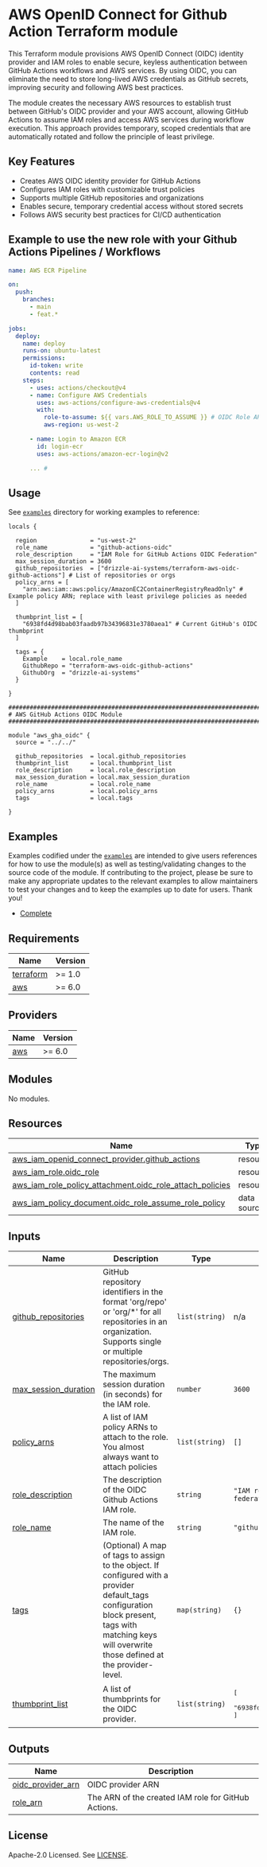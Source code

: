 # AWS OpenID Connect for Github Action Terraform module

This Terraform module provisions AWS OpenID Connect (OIDC) identity provider and IAM roles to enable secure, keyless authentication between GitHub Actions workflows and AWS services. By using OIDC, you can eliminate the need to store long-lived AWS credentials as GitHub secrets, improving security and following AWS best practices.

The module creates the necessary AWS resources to establish trust between GitHub's OIDC provider and your AWS account, allowing GitHub Actions to assume IAM roles and access AWS services during workflow execution. This approach provides temporary, scoped credentials that are automatically rotated and follow the principle of least privilege.

## Key Features

- Creates AWS OIDC identity provider for GitHub Actions
- Configures IAM roles with customizable trust policies
- Supports multiple GitHub repositories and organizations
- Enables secure, temporary credential access without stored secrets
- Follows AWS security best practices for CI/CD authentication

## Example to use the new role with your Github Actions Pipelines / Workflows

```yaml
name: AWS ECR Pipeline

on:
  push:
    branches:
      - main
      - feat.*

jobs:
  deploy:
    name: deploy
    runs-on: ubuntu-latest
    permissions:
      id-token: write
      contents: read
    steps:
      - uses: actions/checkout@v4
      - name: Configure AWS Credentials
        uses: aws-actions/configure-aws-credentials@v4
        with:
          role-to-assume: ${{ vars.AWS_ROLE_TO_ASSUME }} # OIDC Role ARN
          aws-region: us-west-2

      - name: Login to Amazon ECR
        id: login-ecr
        uses: aws-actions/amazon-ecr-login@v2

      ... # 
```

## Usage

See [`examples`](https://github.com/clowdhaus/terraform-aws-oidc-github-actions/tree/main/examples) directory for working examples to reference:

```hcl
locals {

  region               = "us-west-2"
  role_name            = "github-actions-oidc"
  role_description     = "IAM Role for GitHub Actions OIDC Federation"
  max_session_duration = 3600
  github_repositories  = ["drizzle-ai-systems/terraform-aws-oidc-github-actions"] # List of repositories or orgs
  policy_arns = [
    "arn:aws:iam::aws:policy/AmazonEC2ContainerRegistryReadOnly" # Example policy ARN; replace with least privilege policies as needed                    
  ]

  thumbprint_list = [
    "6938fd4d98bab03faadb97b34396831e3780aea1" # Current GitHub's OIDC thumbprint
  ]

  tags = {
    Example    = local.role_name
    GithubRepo = "terraform-aws-oidc-github-actions"
    GithubOrg  = "drizzle-ai-systems"
  }

}

################################################################################
# AWS GitHub Actions OIDC Module
################################################################################

module "aws_gha_oidc" {
  source = "../../"

  github_repositories  = local.github_repositories
  thumbprint_list      = local.thumbprint_list
  role_description     = local.role_description
  max_session_duration = local.max_session_duration
  role_name            = local.role_name
  policy_arns          = local.policy_arns
  tags                 = local.tags

}

```

## Examples

Examples codified under the [`examples`](https://github.com/drizzle-ai-systems/terraform-aws-oidc-github-actions/tree/main/examples) are intended to give users references for how to use the module(s) as well as testing/validating changes to the source code of the module. If contributing to the project, please be sure to make any appropriate updates to the relevant examples to allow maintainers to test your changes and to keep the examples up to date for users. Thank you!

- [Complete](https://github.com/drizzle-ai-systems/terraform-aws-oidc-github-actions/tree/main/examples/complete)

<!-- BEGIN_TF_DOCS -->
## Requirements

| Name | Version |
|------|---------|
| <a name="requirement_terraform"></a> [terraform](#requirement\_terraform) | >= 1.0 |
| <a name="requirement_aws"></a> [aws](#requirement\_aws) | >= 6.0 |

## Providers

| Name | Version |
|------|---------|
| <a name="provider_aws"></a> [aws](#provider\_aws) | >= 6.0 |

## Modules

No modules.

## Resources

| Name | Type |
|------|------|
| [aws_iam_openid_connect_provider.github_actions](https://registry.terraform.io/providers/hashicorp/aws/latest/docs/resources/iam_openid_connect_provider) | resource |
| [aws_iam_role.oidc_role](https://registry.terraform.io/providers/hashicorp/aws/latest/docs/resources/iam_role) | resource |
| [aws_iam_role_policy_attachment.oidc_role_attach_policies](https://registry.terraform.io/providers/hashicorp/aws/latest/docs/resources/iam_role_policy_attachment) | resource |
| [aws_iam_policy_document.oidc_role_assume_role_policy](https://registry.terraform.io/providers/hashicorp/aws/latest/docs/data-sources/iam_policy_document) | data source |

## Inputs

| Name | Description | Type | Default | Required |
|------|-------------|------|---------|:--------:|
| <a name="input_github_repositories"></a> [github\_repositories](#input\_github\_repositories) | GitHub repository identifiers in the format 'org/repo' or 'org/*' for all repositories in an organization. Supports single or multiple repositories/orgs. | `list(string)` | n/a | yes |
| <a name="input_max_session_duration"></a> [max\_session\_duration](#input\_max\_session\_duration) | The maximum session duration (in seconds) for the IAM role. | `number` | `3600` | no |
| <a name="input_policy_arns"></a> [policy\_arns](#input\_policy\_arns) | A list of IAM policy ARNs to attach to the role. You almost always want to attach policies | `list(string)` | `[]` | no |
| <a name="input_role_description"></a> [role\_description](#input\_role\_description) | The description of the OIDC Github Actions IAM role. | `string` | `"IAM role for GitHub Actions OIDC federation"` | no |
| <a name="input_role_name"></a> [role\_name](#input\_role\_name) | The name of the IAM role. | `string` | `"github-actions-oidc-role"` | no |
| <a name="input_tags"></a> [tags](#input\_tags) | (Optional) A map of tags to assign to the object. If configured with a provider default\_tags configuration block present, tags with matching keys will overwrite those defined at the provider-level. | `map(string)` | `{}` | no |
| <a name="input_thumbprint_list"></a> [thumbprint\_list](#input\_thumbprint\_list) | A list of thumbprints for the OIDC provider. | `list(string)` | <pre>[<br/>  "6938fd4d98bab03faadb97b34396831e3780aea1"<br/>]</pre> | no |

## Outputs

| Name | Description |
|------|-------------|
| <a name="output_oidc_provider_arn"></a> [oidc\_provider\_arn](#output\_oidc\_provider\_arn) | OIDC provider ARN |
| <a name="output_role_arn"></a> [role\_arn](#output\_role\_arn) | The ARN of the created IAM role for GitHub Actions. |
<!-- END_TF_DOCS -->

## License

Apache-2.0 Licensed. See [LICENSE](https://github.com/clowdhaus/terraform-aws-<TODO>/blob/main/LICENSE).
